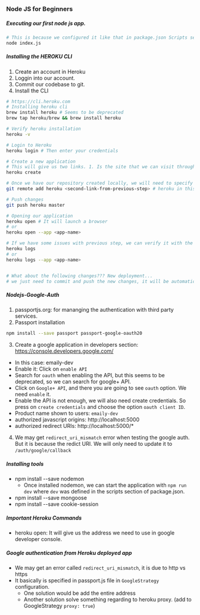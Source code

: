 ### Node JS for Beginners

##### Executing our first node js app.
```bash
# This is because we configured it like that in package.json Scripts section.
node index.js
```

##### Installing the HEROKU CLI
1. Create an account in Heroku
2. Loggin into our account.
3. Commit our codebase to git.
4. Install the CLI
```bash
# https://cli.heroku.com
# Installing heroku cli
brew install heroku # Seems to be deprecated
brew tap heroku/brew && brew install heroku

# Verify heroku installation
heroku -v

# Login to Heroku
heroku login # Then enter your credentials

# Create a new application
# This will give us two links. 1. Is the site that we can visit through the browsers, 2. Is the deployment target, it is a git repository.
heroku create

# Once we have our repository created locally, we will need to specify the remote host for it
git remote add heroku <second-link-from-previous-step> # heroku in this command is only a name, it can be different

# Push changes
git push heroku master

# Opening our application
heroku open # It will launch a browser
# or
heroku open --app <app-name>

# If we have some issues with previous step, we can verify it with the following command
heroku logs
# or
heroku logs --app <app-name>


# What about the following changes??? New deployment...
# we just need to commit and push the new changes, it will be automatically re-deployed.

```

##### Nodejs-Google-Auth
1. passportjs.org: for mananging the authentication with third party services.
2. Passport installation
```bash
npm install --save passport passport-google-oauth20
```
3. Create a google application in developers section: https://console.developers.google.com/
  - In this case: emaily-dev
  - Enable it: Click on `enable API`
  - Search for `oauth` when enabling the API, but this seems to be deprecated, so we can search for google+ API.
  - Click on `Google+ API`, and there you are going to see `oauth` option. We need `enable` it.
  - Enable the API is not enough, we will also need create credentials. So press on `create credentials` and choose the option `oauth client ID`.
  - Product name shown to users: `emaily-dev`
  - authorized javascript origins: http://localhost:5000
  - authorized redirect URIs: http://localhost:5000/*
4. We may get `redirect_uri_mismatch` error when testing the google auth. But it is because the redict URI. We will only need to update it to `/auth/google/callback`

##### Installing tools
- npm install --save nodemon
  - Once installed nodemon, we can start the application with `npm run dev` where `dev` was defined in the scripts section of package.json.
- npm install --save mongoose
- npm install --save cookie-session

##### Important Heroku Commands
- heroku open: It will give us the address we need to use in google developer console.


##### Google authentication from Heroku deployed app
- We may get an error called `redirect_uri_mismatch`, it is due to http vs https
- It basically is specified in passport.js file in `GoogleStrategy` configuration.
  - One solution would be add the entire address
  - Another solution solve something regarding to heroku proxy. (add to GoogleStrategy `proxy: true`) 



